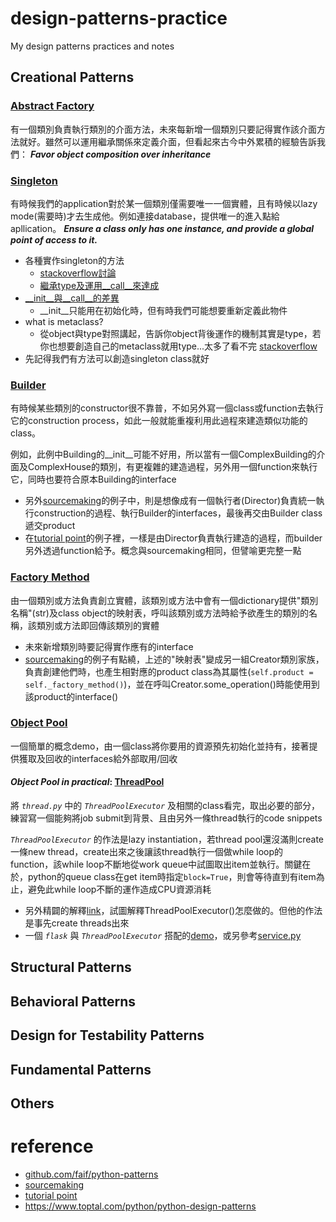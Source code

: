 # design-patterns-practice
My design patterns practices and notes

## Creational Patterns

### [Abstract Factory](creational-patterns/abstract_factory.py)
有一個類別負責執行類別的介面方法，未來每新增一個類別只要記得實作該介面方法就好。雖然可以運用繼承關係來定義介面，但看起來古今中外累積的經驗告訴我們： ***Favor object composition over inheritance***

### [Singleton](creational-patterns/singleton.py)
有時候我們的application對於某一個類別僅需要唯一一個實體，且有時候以lazy mode(需要時)才去生成他。例如連接database，提供唯一的進入點給apllication。 ***Ensure a class only has one instance, and provide a global point of access to it.***
- 各種實作singleton的方法
    - [stackoverflow討論](https://stackoverflow.com/questions/6760685/creating-a-singleton-in-python)
    - [繼承type及運用__call__來達成](https://sourcemaking.com/design_patterns/singleton/python/1)
- [__init__與__call__的差異](https://stackoverflow.com/questions/9663562/what-is-the-difference-between-init-and-call-in-python)
    - __init__只能用在初始化時，但有時我們可能想要重新定義此物件
- what is metaclass?
    - 從object與type對照講起，告訴你object背後運作的機制其實是type，若你也想要創造自己的metaclass就用type...太多了看不完 [stackoverflow](https://stackoverflow.com/a/6581949/8694937)
- 先記得我們有方法可以創造singleton class就好
### [Builder](creational-patterns/builder.py)
有時候某些類別的constructor很不靠普，不如另外寫一個class或function去執行它的construction process，如此一般就能重複利用此過程來建造類似功能的class。

例如，此例中Building的__init__可能不好用，所以當有一個ComplexBuilding的介面及ComplexHouse的類別，有更複雜的建造過程，另外用一個function來執行它，同時也要符合原本Building的interface
- 另外[sourcemaking](https://sourcemaking.com/design_patterns/builder/python/1)的例子中，則是想像成有一個執行者(Director)負責統一執行construction的過程、執行Builder的interfaces，最後再交由Builder class遞交product
- 在[tutorial point](https://www.tutorialspoint.com/python_design_patterns/python_design_patterns_builder.htm)的例子裡，一樣是由Director負責執行建造的過程，而builder另外透過function給予。概念與sourcemaking相同，但譬喻更完整一點
### [Factory Method](creational-patterns/factory_method.py)
由一個類別或方法負責創立實體，該類別或方法中會有一個dictionary提供"類別名稱"(str)及class object的映射表，呼叫該類別或方法時給予欲產生的類別的名稱，該類別或方法即回傳該類別的實體
- 未來新增類別時要記得實作應有的interface
- [sourcemaking](https://sourcemaking.com/design_patterns/factory_method/python/1)的例子有點繞，上述的"映射表"變成另一組Creator類別家族，負責創建他們時，也產生相對應的product class為其屬性(`self.product = self._factory_method()`)，並在呼叫Creator.some_operation()時能使用到該product的interface()
### [Object Pool](creational-patterns/object_pool.py)
一個簡單的概念demo，由一個class將你要用的資源預先初始化並持有，接著提供獲取及回收的interfaces給外部取用/回收

#### ***Object Pool in practical***: [ThreadPool](complex-practice/thread_pool.py)
將 *`thread.py`* 中的 *`ThreadPoolExecutor`* 及相關的class看完，取出必要的部分，練習寫一個能夠將job submit到背景、且由另外一條thread執行的code snippets

*`ThreadPoolExecutor`* 的作法是lazy instantiation，若thread pool還沒滿則create一條new thread，create出來之後讓該thread執行一個做while loop的function，該while loop不斷地從work queue中試圖取出item並執行。關鍵在於，python的queue class在get item時指定`block=True`，則會等待直到有item為止，避免此while loop不斷的運作造成CPU資源消耗
- 另外精闢的解釋[link](https://www.metachris.com/2016/04/python-threadpool/)，試圖解釋ThreadPoolExecutor()怎麼做的。但他的作法是事先create threads出來
- 一個 *`flask`* 與 *`ThreadPoolExecutor`* 搭配的[demo](https://gist.github.com/arshpreetsingh/006f4fafc7e20e94ad5be99b830a08c7)，或另參考[service.py](complex-practice/service.py)



## Structural Patterns

## Behavioral Patterns

## Design for Testability Patterns

## Fundamental Patterns

## Others


# reference
- [github.com/faif/python-patterns](https://github.com/faif/python-patterns)
- [sourcemaking](https://sourcemaking.com/design_patterns)
- [tutorial point](https://www.tutorialspoint.com/python_design_patterns/index.htm)
- https://www.toptal.com/python/python-design-patterns
